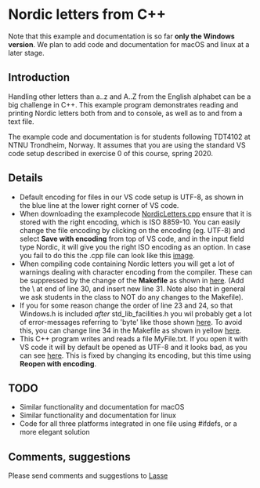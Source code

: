 # Nordic letters from C++

Note that this example and documentation is so far **only the Windows version**. We plan to add code and documentation for macOS and linux at a later stage.

## Introduction

Handling other letters than a..z and A..Z from the English alphabet can be a big challenge in C++. This example program demonstrates reading and printing Nordic letters both from and to console, as well as to and from a text file.

The example code and documentation is for students following TDT4102 at NTNU Trondheim, Norway. It assumes that you are using the standard VS code setup described in exercise 0 of this course, spring 2020.

## Details

* Default encoding for files in our VS code setup is UTF-8, as shown in the blue line at the lower right corner of VS code.
* When downloading the examplecode [NordicLetters.cpp](NordicLetters.cpp) ensure that it is stored with the right encoding, which is ISO 8859-10. You can easily change the file encoding by clicking on the encoding (eg. UTF-8) and select **Save with encoding** from top of VS code, and in the input field type Nordic, it will give you the right ISO encoding as an option. In case you fail to do this the .cpp file can look like this [image](./Capture_1.PNG).
* When compiling code containing Nordic letters you will get a lot of warnings dealing with character encoding from the compiler. These can be suppressed by the change of the **Makefile** as shown in [here](Makefile_Nordic_Encoding_Without_Warnings.PNG). (Add the \ at end of line 30, and insert new line 31. Note also that in general we ask students in the class to NOT do any changes to the Makefile).
* If you for some reason change the order of line 23 and 24, so that Windows.h is included _after_ std_lib_facilities.h you wil probably get a lot of error-messages referring to 'byte' like those shown [here](Byte_errors.PNG). To avoid this, you can change line 34 in the Makefile as shown in yellow [here](Makefile_line_HAS_STD_BYTE.PNG).
* This C++ program writes and reads a file MyFile.txt. If you open it with VS code it will by default be opened as UTF-8 and it looks bad, as you can see [here](MyFile_as_UTF-8.PNG). This is fixed by changing its encoding, but this time using **Reopen with encoding**.

## TODO

* Similar functionality and documentation for macOS
* Similar functionality and documentation for linux
* Code for all three platforms integrated in one file using #ifdefs, or a more elegant solution

## Comments, suggestions

Please send comments and suggestions to [Lasse](https://www.ntnu.edu/employees/lasse.natvig)
